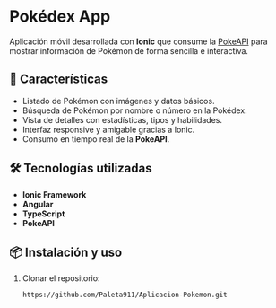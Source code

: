 # Pokédex App  
Aplicación móvil desarrollada con **Ionic** que consume la [PokeAPI](https://pokeapi.co/) para mostrar información de Pokémon de forma sencilla e interactiva.  

## 🚀 Características  
- Listado de Pokémon con imágenes y datos básicos.  
- Búsqueda de Pokémon por nombre o número en la Pokédex.  
- Vista de detalles con estadísticas, tipos y habilidades.  
- Interfaz responsive y amigable gracias a Ionic.  
- Consumo en tiempo real de la **PokeAPI**.  

## 🛠️ Tecnologías utilizadas  
- **Ionic Framework**  
- **Angular**  
- **TypeScript**  
- **PokeAPI**  


## 📦 Instalación y uso  
1. Clonar el repositorio:  
   ```bash
   https://github.com/Paleta911/Aplicacion-Pokemon.git
